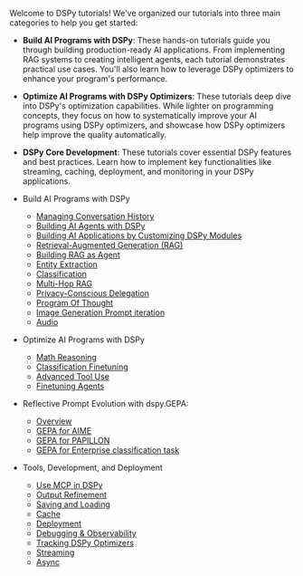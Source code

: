 Welcome to DSPy tutorials! We've organized our tutorials into three main categories to help you get started:

- **Build AI Programs with DSPy**: These hands-on tutorials guide you through building production-ready AI
  applications. From implementing RAG systems to creating intelligent agents, each tutorial demonstrates
  practical use cases. You'll also learn how to leverage DSPy optimizers to enhance your program's performance.

- **Optimize AI Programs with DSPy Optimizers**: These tutorials deep dive into DSPy's optimization capabilities. While
  lighter on programming concepts, they focus on how to systematically improve your AI programs using DSPy
  optimizers, and showcase how DSPy optimizers help improve the quality automatically.

- **DSPy Core Development**: These tutorials cover essential DSPy features and best practices. Learn how to implement
  key functionalities like streaming, caching, deployment, and monitoring in your DSPy applications.


- Build AI Programs with DSPy
    - [Managing Conversation History](conversation_history/index.md)
    - [Building AI Agents with DSPy](customer_service_agent/index.ipynb)
    - [Building AI Applications by Customizing DSPy Modules](custom_module/index.ipynb)
    - [Retrieval-Augmented Generation (RAG)](rag/index.ipynb)
    - [Building RAG as Agent](agents/index.ipynb)
    - [Entity Extraction](entity_extraction/index.ipynb)
    - [Classification](classification/index.md)
    - [Multi-Hop RAG](multihop_search/index.ipynb)
    - [Privacy-Conscious Delegation](papillon/index.md)
    - [Program Of Thought](program_of_thought/index.ipynb)
    - [Image Generation Prompt iteration](image_generation_prompting/index.ipynb)
    - [Audio](audio/index.ipynb)


- Optimize AI Programs with DSPy
    - [Math Reasoning](math/index.ipynb)
    - [Classification Finetuning](classification_finetuning/index.ipynb)
    - [Advanced Tool Use](tool_use/index.ipynb)
    - [Finetuning Agents](games/index.ipynb)


- Reflective Prompt Evolution with dspy.GEPA:
    - [Overview](gepa_ai_program/)
    - [GEPA for AIME](gepa_aime/)
    - [GEPA for PAPILLON](gepa_papillon/)
    - [GEPA for Enterprise classification task](gepa_facilitysupportanalyzer/)


- Tools, Development, and Deployment
    - [Use MCP in DSPy](mcp/index.md)
    - [Output Refinement](output_refinement/best-of-n-and-refine.md)
    - [Saving and Loading](saving/index.md)
    - [Cache](cache/index.md)
    - [Deployment](deployment/index.md)
    - [Debugging & Observability](observability/index.md)
    - [Tracking DSPy Optimizers](optimizer_tracking/index.md)
    - [Streaming](streaming/index.md)
    - [Async](async/index.md)


